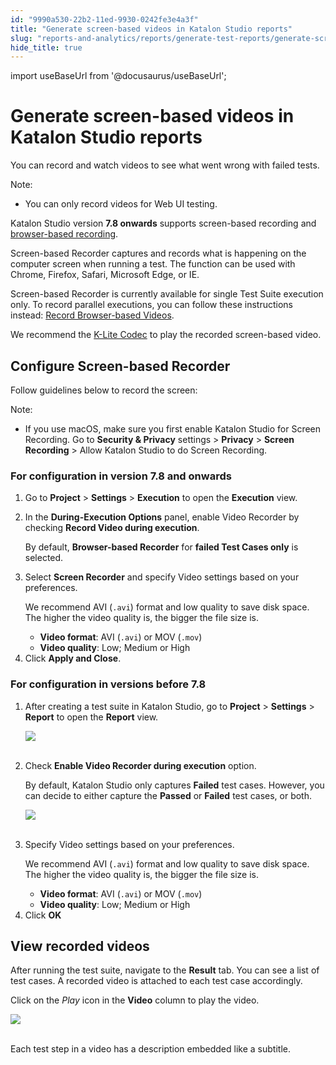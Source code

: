 ```yaml
---
id: "9990a530-22b2-11ed-9930-0242fe3e4a3f"
title: "Generate screen-based videos in Katalon Studio reports"
slug: "reports-and-analytics/reports/generate-test-reports/generate-screen-based-videos-in-katalon-studio-reports"
hide_title: true
---
```

import useBaseUrl from '@docusaurus/useBaseUrl';


# <a id="id" class="anchor_top_offset"/><a id="ariaid-title1" class="anchor_top_offset"/>Generate screen-based videos in <span xmlns="http://www.w3.org/1999/xhtml" className="ph">Katalon Studio</span>  reports

<p xmlns="http://www.w3.org/1999/xhtml" className="p">You can record and watch videos to see what went wrong with failed tests.</p> 
<div xmlns="http://www.w3.org/1999/xhtml" className="note note note_note"><span className="note__title">Note:</span> 
  <ul className="ul"><li className="li">You can only record videos for Web UI testing.</li></ul>
</div>
<p xmlns="http://www.w3.org/1999/xhtml" className="p">Katalon Studio version <strong className="ph b">7.8 onwards</strong> supports screen-based recording and <a className="xref" href="/docs/reports-and-analytics/reports/generate-test-reports/generate-browser-based-videos-in-katalon-studio-reports">browser-based recording</a>.</p> 
<p xmlns="http://www.w3.org/1999/xhtml" className="p">Screen-based Recorder captures and records what is happening on the computer screen when running a test. The function can be used with Chrome, Firefox, Safari, Microsoft Edge, or IE.</p> 
<p xmlns="http://www.w3.org/1999/xhtml" className="p">Screen-based Recorder is currently available for single Test Suite execution only. To record parallel executions, you can follow these instructions instead: <a className="xref" href="/docs/reports-and-analytics/reports/generate-test-reports/generate-browser-based-videos-in-katalon-studio-reports">Record Browser-based Videos</a>.</p> 
<p xmlns="http://www.w3.org/1999/xhtml" className="p">We recommend the <a className="xref j-external-link" href="https://www.codecguide.com/download_kl.htm" target="_blank">K-Lite Codec</a> to play the recorded screen-based video.</p> 

## <a id="id_1" class="anchor_top_offset"/>Configure Screen-based Recorder

<p xmlns="http://www.w3.org/1999/xhtml" className="p">Follow guidelines below to record the screen:</p> 
<div xmlns="http://www.w3.org/1999/xhtml" className="note note note_note"><span className="note__title">Note:</span> 
  <ul className="ul"><li className="li">If you use macOS, make sure you first enable Katalon Studio for Screen Recording. Go to <strong className="ph b">Security &amp; Privacy</strong> settings &gt; <strong className="ph b">Privacy</strong> &gt; <strong className="ph b">Screen Recording</strong> &gt; Allow Katalon Studio to do Screen Recording.</li></ul>
</div>

### <a id="id_2" class="anchor_top_offset"/>For configuration in version 7.8 and onwards

<ol xmlns="http://www.w3.org/1999/xhtml" className="ol"><li className="li">Go to <strong className="ph b">Project</strong> &gt; <strong className="ph b">Settings</strong> &gt; <strong className="ph b">Execution</strong> to open the <strong className="ph b">Execution</strong> view.</li><li className="li">     <p className="p">In the <strong className="ph b">During-Execution Options</strong> panel, enable Video Recorder by checking <strong className="ph b">Record Video during execution</strong>.</p>     <p className="p">By default, <strong className="ph b">Browser-based Recorder</strong> for <strong className="ph b">failed Test Cases only</strong> is selected.</p>   </li><li className="li">     <p className="p">Select <strong className="ph b">Screen Recorder</strong> and specify Video settings based on your preferences.</p>     <p className="p">We recommend AVI (<code className="ph codeph">.avi</code>) format and low quality to save disk space. The higher the video quality is, the bigger the file size is.</p>     <ul className="ul"><li className="li"> <strong className="ph b">Video format</strong>: AVI (<code className="ph codeph">.avi</code>) or MOV (<code className="ph codeph">.mov</code>)</li><li className="li"> <strong className="ph b">Video quality</strong>: Low; Medium or High</li></ul>   </li><li className="li">Click <strong className="ph b">Apply and Close</strong>.</li></ol> 

### <a id="concept-3155" class="anchor_top_offset"/>For configuration in versions before 7.8

<ol xmlns="http://www.w3.org/1999/xhtml" className="ol"><li className="li">     <p className="p">After creating a test suite in Katalon Studio, go to <strong className="ph b">Project</strong> &gt; <strong className="ph b">Settings</strong> &gt; <strong className="ph b">Report</strong> to open the <strong className="ph b">Report</strong> view.</p>     <img className="image" src={useBaseUrl("https://github.com/katalon-studio/docs-images/raw/master/katalon-studio/docs/video-capturing/image2017-8-25-143A243A12.png")} width={700} /><br /><br />   </li><li className="li">     <p className="p">Check <strong className="ph b">Enable Video Recorder during execution</strong> option.</p>     <p className="p">By default, Katalon Studio only captures <strong className="ph b">Failed</strong> test cases. However, you can decide to either capture the <strong className="ph b">Passed</strong> or <strong className="ph b">Failed</strong> test cases, or both.</p>     <img className="image" src={useBaseUrl("https://github.com/katalon-studio/docs-images/raw/master/katalon-studio/docs/video-capturing/image2017-8-25-153A43A45.png")} width={700} /><br /><br />   </li><li className="li">     <p className="p">Specify Video settings based on your preferences.</p>     <p className="p">We recommend AVI (<code className="ph codeph">.avi</code>) format and low quality to save disk space. The higher the video quality is, the bigger the file size is.</p>     <ul className="ul"><li className="li"><strong className="ph b">Video format</strong>: AVI (<code className="ph codeph">.avi</code>) or MOV (<code className="ph codeph">.mov</code>)</li><li className="li"> <strong className="ph b">Video quality</strong>: Low; Medium or High</li></ul>   </li><li className="li">Click <strong className="ph b">OK</strong></li></ol> 

## <a id="id_3" class="anchor_top_offset"/>View recorded videos

<p xmlns="http://www.w3.org/1999/xhtml" className="p">After running the test suite, navigate to the   <strong className="ph b">Result</strong> tab. You can see a list of test cases. A   recorded video is attached to each test case accordingly.</p> 
<p xmlns="http://www.w3.org/1999/xhtml" className="p">Click on the <em className="ph i">Play</em> icon in the <strong className="ph b">Video</strong>   column to play the video.</p> 
<p xmlns="http://www.w3.org/1999/xhtml" className="p">   <img className="image" src={useBaseUrl("https://github.com/katalon-studio/docs-images/raw/master/katalon-studio/docs/video-capturing/image2017-8-25-153A353A13.png")} width={850} /><br /><br /> </p> 
<p xmlns="http://www.w3.org/1999/xhtml" className="p">Each test step in a video has a description embedded like a   subtitle.</p> 
